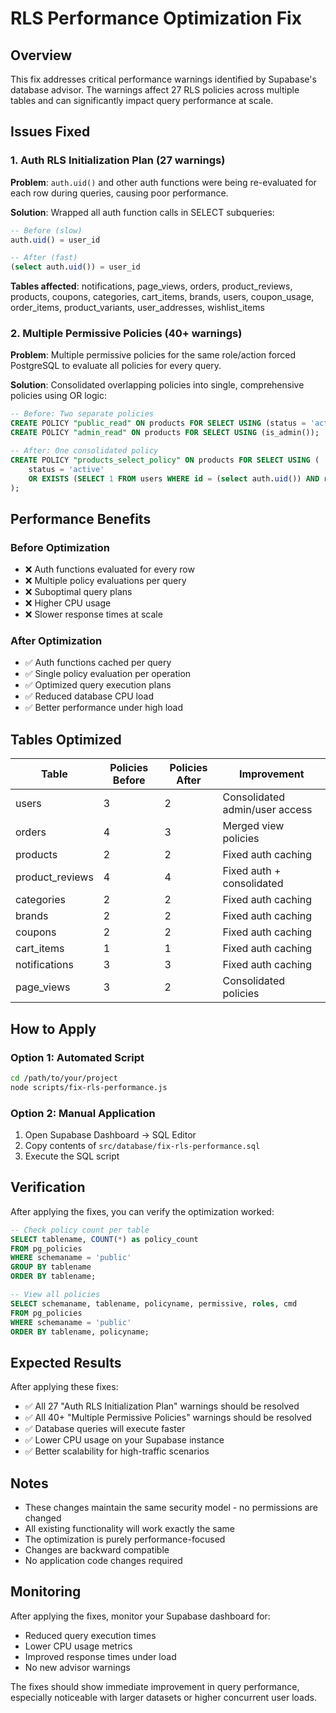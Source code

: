# RLS Performance Optimization Fix

## Overview
This fix addresses critical performance warnings identified by Supabase's database advisor. The warnings affect 27 RLS policies across multiple tables and can significantly impact query performance at scale.

## Issues Fixed

### 1. Auth RLS Initialization Plan (27 warnings)
**Problem**: `auth.uid()` and other auth functions were being re-evaluated for each row during queries, causing poor performance.

**Solution**: Wrapped all auth function calls in SELECT subqueries:
```sql
-- Before (slow)
auth.uid() = user_id

-- After (fast)  
(select auth.uid()) = user_id
```

**Tables affected**: notifications, page_views, orders, product_reviews, products, coupons, categories, cart_items, brands, users, coupon_usage, order_items, product_variants, user_addresses, wishlist_items

### 2. Multiple Permissive Policies (40+ warnings)
**Problem**: Multiple permissive policies for the same role/action forced PostgreSQL to evaluate all policies for every query.

**Solution**: Consolidated overlapping policies into single, comprehensive policies using OR logic:
```sql
-- Before: Two separate policies
CREATE POLICY "public_read" ON products FOR SELECT USING (status = 'active');
CREATE POLICY "admin_read" ON products FOR SELECT USING (is_admin());

-- After: One consolidated policy
CREATE POLICY "products_select_policy" ON products FOR SELECT USING (
    status = 'active' 
    OR EXISTS (SELECT 1 FROM users WHERE id = (select auth.uid()) AND role IN ('admin', 'super_admin'))
);
```

## Performance Benefits

### Before Optimization
- ❌ Auth functions evaluated for every row
- ❌ Multiple policy evaluations per query
- ❌ Suboptimal query plans
- ❌ Higher CPU usage
- ❌ Slower response times at scale

### After Optimization
- ✅ Auth functions cached per query
- ✅ Single policy evaluation per operation
- ✅ Optimized query execution plans
- ✅ Reduced database CPU load
- ✅ Better performance under high load

## Tables Optimized

| Table | Policies Before | Policies After | Improvement |
|-------|----------------|----------------|-------------|
| users | 3 | 2 | Consolidated admin/user access |
| orders | 4 | 3 | Merged view policies |
| products | 2 | 2 | Fixed auth caching |
| product_reviews | 4 | 4 | Fixed auth + consolidated |
| categories | 2 | 2 | Fixed auth caching |
| brands | 2 | 2 | Fixed auth caching |
| coupons | 2 | 2 | Fixed auth caching |
| cart_items | 1 | 1 | Fixed auth caching |
| notifications | 3 | 3 | Fixed auth caching |
| page_views | 3 | 2 | Consolidated policies |

## How to Apply

### Option 1: Automated Script
```bash
cd /path/to/your/project
node scripts/fix-rls-performance.js
```

### Option 2: Manual Application
1. Open Supabase Dashboard → SQL Editor
2. Copy contents of `src/database/fix-rls-performance.sql`
3. Execute the SQL script

## Verification

After applying the fixes, you can verify the optimization worked:

```sql
-- Check policy count per table
SELECT tablename, COUNT(*) as policy_count 
FROM pg_policies 
WHERE schemaname = 'public' 
GROUP BY tablename 
ORDER BY tablename;

-- View all policies
SELECT schemaname, tablename, policyname, permissive, roles, cmd 
FROM pg_policies 
WHERE schemaname = 'public' 
ORDER BY tablename, policyname;
```

## Expected Results

After applying these fixes:
- ✅ All 27 "Auth RLS Initialization Plan" warnings should be resolved
- ✅ All 40+ "Multiple Permissive Policies" warnings should be resolved
- ✅ Database queries will execute faster
- ✅ Lower CPU usage on your Supabase instance
- ✅ Better scalability for high-traffic scenarios

## Notes

- These changes maintain the same security model - no permissions are changed
- All existing functionality will work exactly the same
- The optimization is purely performance-focused
- Changes are backward compatible
- No application code changes required

## Monitoring

After applying the fixes, monitor your Supabase dashboard for:
- Reduced query execution times
- Lower CPU usage metrics
- Improved response times under load
- No new advisor warnings

The fixes should show immediate improvement in query performance, especially noticeable with larger datasets or higher concurrent user loads.
